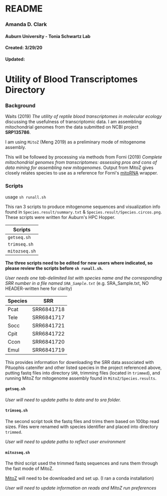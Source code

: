 
# README 
### Amanda D. Clark
#### Auburn University - Tonia Schwartz Lab
#### Created: 3/29/20
#### Updated: 	      


# Utility of Blood Transcriptomes Directory

### Background
Waits (2019) *The utility of reptile blood transcriptomes in molecular ecology* discussing the usefulness of transcriptomic data. 
I am assembling mitochondrial genomes from the data submitted on NCBI project **SRP135786**. 

I am using `MitoZ` (Meng 2019) as a preliminary mode of mitogenome assembly. 

This will be followed by processing via methods from Forni (2019) *Complete mitochondrial genomes from transcriptomes: assessing pros and cons of data mining for assembling new mitogenomes*. Output from MitoZ gives closely relates species to use as a reference for Forni's [mitoRNA](https://github.com/mozoo/mitoRNA) wrapper. 

### Scripts
usage `sh runall.sh`

This ran 3 scripts to produce mitogenome sequences and visualization info found in `Species.result/summary.txt` & `Species.result/Species.circos.png`. These scripts were written for Auburn's HPC Hopper.

| Scripts |
| ------- |
| `getseq.sh` |
| `trimseq.sh` |
| `mitozseq.sh` |

**The three scripts need to be edited for new users where indicated, so please review the scripts before `sh runall.sh`.**

*User needs one tab-delimited list with species name and the corresponding SRR number in a file named `SRA_Sample.txt`*
(e.g. SRA_Sample.txt, NO HEADER-written here for clarity)

| Species | SRR |
| ------- | --- |
| Pcat | SRR6841718 |   
| Tele | SRR6841717 |
| Socc | SRR6841721 |
| Cpit | SRR6841722 |
| Ccon | SRR6841720 |
| Emul | SRR6841719 |

This provides information for downloading the SRR data associated with Pituophis catenifer and other listed species in the project referenced above, putting fastq files into directory `SRR`, trimming files (located in `trimmed`), and running MitoZ for mitogenome assembly found in `MitoZ/Species.results`. 

#### `getseq.sh`

*User will need to update paths to data and to sra folder.*

#### `trimseq.sh`
The second script took the fastq files and trims them based on 100bp read sizes. Files were renamed with species identifier and placed into directory `trimmed`. 

*User will need to update paths to reflect user environment*

#### `mitozseq.sh`
The third script used the trimmed fastq sequences and runs them through the fast mode of MitoZ.

[MitoZ](https://github.com/linzhi2013/MitoZ/tree/master/version_2.4-alpha) will need to be downloaded and set up. (I ran a conda installation)

*User will need to update information on reads and MitoZ run preferences*


